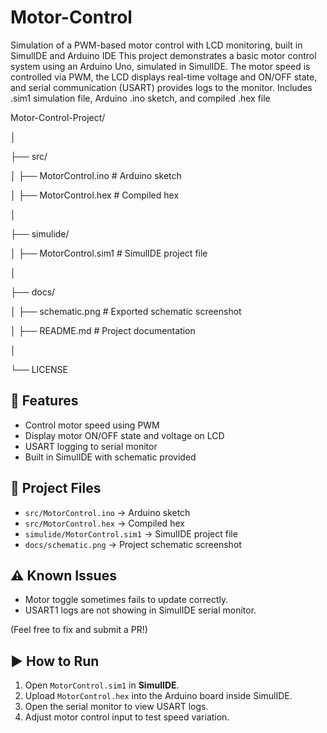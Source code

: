 # Motor-Control
Simulation of a PWM-based motor control with LCD monitoring, built in SimulIDE and Arduino IDE
This project demonstrates a basic motor control system using an Arduino Uno, simulated in SimulIDE. The motor speed is controlled via PWM, the LCD displays real-time voltage and ON/OFF state, and serial communication (USART) provides logs to the monitor. Includes .sim1 simulation file, Arduino .ino sketch, and compiled .hex file

Motor-Control-Project/

│

├── src/

│   ├── MotorControl.ino       # Arduino sketch

│   ├── MotorControl.hex       # Compiled hex

│

├── simulide/

│   ├── MotorControl.sim1      # SimulIDE project file

│

├── docs/

│   ├── schematic.png          # Exported schematic screenshot

│   ├── README.md              # Project documentation

│

└── LICENSE

## 🔧 Features
- Control motor speed using PWM
- Display motor ON/OFF state and voltage on LCD
- USART logging to serial monitor
- Built in SimulIDE with schematic provided

## 🚀 Project Files
- `src/MotorControl.ino` → Arduino sketch
- `src/MotorControl.hex` → Compiled hex
- `simulide/MotorControl.sim1` → SimulIDE project file
- `docs/schematic.png` → Project schematic screenshot

## ⚠️ Known Issues
- Motor toggle sometimes fails to update correctly.
- USART1 logs are not showing in SimulIDE serial monitor.

(Feel free to fix and submit a PR!)

## ▶️ How to Run
1. Open `MotorControl.sim1` in **SimulIDE**.
2. Upload `MotorControl.hex` into the Arduino board inside SimulIDE.
3. Open the serial monitor to view USART logs.
4. Adjust motor control input to test speed variation.
